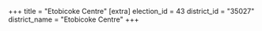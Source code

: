+++
title = "Etobicoke Centre"
[extra]
election_id = 43
district_id = "35027"
district_name = "Etobicoke Centre"
+++
